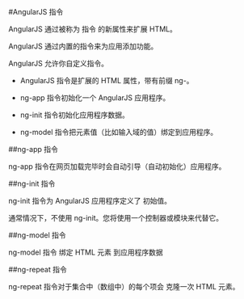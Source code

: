 #AngularJS 指令

AngularJS 通过被称为 指令 的新属性来扩展 HTML。

AngularJS 通过内置的指令来为应用添加功能。

AngularJS 允许你自定义指令。



+ AngularJS 指令是扩展的 HTML 属性，带有前缀 ng-。

+ ng-app 指令初始化一个 AngularJS 应用程序。

+ ng-init 指令初始化应用程序数据。

+ ng-model 指令把元素值（比如输入域的值）绑定到应用程序。

##ng-app 指令

ng-app 指令在网页加载完毕时会自动引导（自动初始化）应用程序。 

##ng-init 指令

ng-init 指令为 AngularJS 应用程序定义了 初始值。

通常情况下，不使用 ng-init。您将使用一个控制器或模块来代替它。

##ng-model 指令

ng-model 指令 绑定 HTML 元素 到应用程序数据

##ng-repeat 指令

ng-repeat 指令对于集合中（数组中）的每个项会 克隆一次 HTML 元素。

